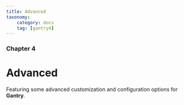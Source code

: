 ```yaml
---
title: Advanced
taxonomy:
    category: docs
    tag: [gantry4]
---
```


### Chapter 4

# Advanced

Featuring some advanced customization and configuration options for **Gantry**.
